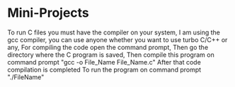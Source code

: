 # Mini-Projects

To run C files you must have the compiler on your system,
I am using the gcc compiler, you can use anyone whether you want to use turbo C/C++ or any,
For compiling the code open the command prompt,
Then go the directory where the C program is saved,
Then compile this program on command prompt "gcc -o File_Name File_Name.c"
After that code compilation is completed
To run the program on command prompt "./FileName"
